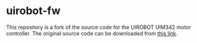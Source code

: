 # uirobot-fw

This repository is a fork of the source code for the UIROBOT UIM342 motor controller. The original source code can be downloaded from [this link](http://www.uirobot.com/?download_23/uirsdk301en.html).